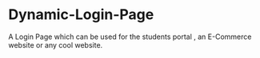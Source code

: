 # Dynamic-Login-Page
A Login Page which can be used for the students portal , an E-Commerce website or any cool website.
